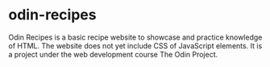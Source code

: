 # odin-recipes

Odin Recipes is a basic recipe website to showcase and practice knowledge of HTML. The website does not yet include CSS of JavaScript elements. It is a project under the web development course The Odin Project.
